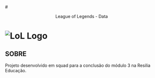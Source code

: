 #<center> League of Legends - Data</center><h1>
![LoL Logo](https://images.contentstack.io/v3/assets/blt731acb42bb3d1659/blt9a2715ced150cb6e/5ef1374f6aaf2924fd231f62/league-client-update-header.jpg)

## SOBRE
Projeto desenvolvido em squad para a conclusão do módulo 3 na Resilia Educação.
